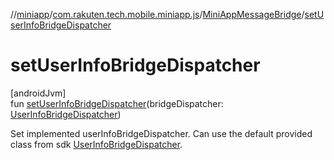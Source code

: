 //[miniapp](../../../index.md)/[com.rakuten.tech.mobile.miniapp.js](../index.md)/[MiniAppMessageBridge](index.md)/[setUserInfoBridgeDispatcher](set-user-info-bridge-dispatcher.md)

# setUserInfoBridgeDispatcher

[androidJvm]\
fun [setUserInfoBridgeDispatcher](set-user-info-bridge-dispatcher.md)(bridgeDispatcher: [UserInfoBridgeDispatcher](../../com.rakuten.tech.mobile.miniapp.js.userinfo/-user-info-bridge-dispatcher/index.md))

Set implemented userInfoBridgeDispatcher. Can use the default provided class from sdk [UserInfoBridgeDispatcher](../../com.rakuten.tech.mobile.miniapp.js.userinfo/-user-info-bridge-dispatcher/index.md).
